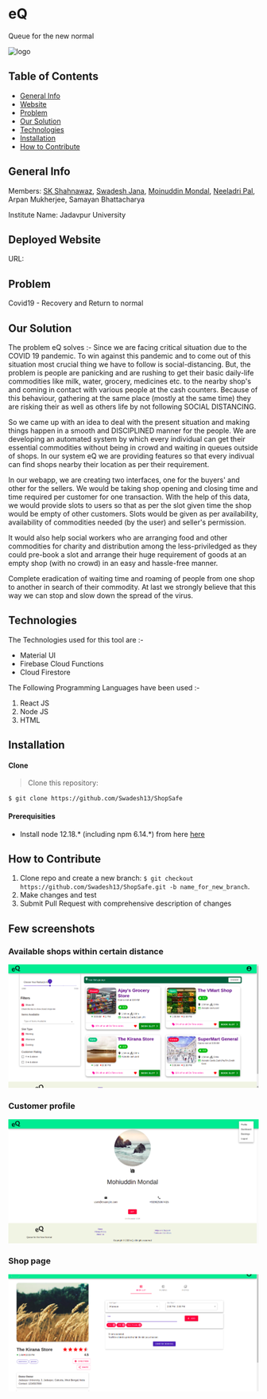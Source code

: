# eQ
Queue for the new normal

![logo](./logo-eq.png)

## Table of Contents
* [General Info](#general-info)
* [Website](#deployed-website)
* [Problem](#problem)
* [Our Solution](#our-solution) 
* [Technologies](#technologies)
* [Installation](#installation)
* [How to Contribute](#how-to-contribute)

## General Info

Members: [SK Shahnawaz](https://github.com/skshahnawaz), [Swadesh Jana](https://github.com/Swadesh13), [Moinuddin Mondal](https://github.com/zulkernine), [Neeladri Pal](https://github.com/neeladriOO7), Arpan Mukherjee, Samayan Bhattacharya

Institute Name: Jadavpur University

## Deployed Website
URL: 

## Problem 

Covid19 - Recovery and Return to normal

## Our Solution
The problem eQ solves :- 
Since we are facing critical situation due to the COVID 19 pandemic. To win against this pandemic and to come out of this situation most crucial thing we have to follow is social-distancing. But, the problem is people are panicking and are rushing to get their basic daily-life commodities like milk, water, grocery, medicines etc. to the nearby shop's and coming in contact with various people at the cash counters. Because of this behaviour, gathering at the same place (mostly at the same time) they are risking their as well as others life by not following SOCIAL DISTANCING.

So we came up with an idea to deal with the present situation and making things happen in a smooth and DISCIPLINED manner for the people. We are developing an automated system by which every individual can get their essential commodities without being in crowd and waiting in queues outside of shops. In our system eQ we are providing features so that every indivual can find shops nearby their location as per their requirement.

In our webapp, we are creating two interfaces, one for the buyers' and other for the sellers. We would be taking shop opening and closing time and time required per customer for one transaction. With the help of this data, we would provide slots to users so that as per the slot given time the shop would be empty of other customers. Slots would be given as per availability, availability of commodities needed (by the user) and seller's permission.

It would also help social workers who are arranging food and other commodities for charity and distribution among the less-priviledged as they could pre-book a slot and arrange their huge requirement of goods at an empty shop (with no crowd) in an easy and hassle-free manner.

Complete eradication of waiting time and roaming of people from one shop to another in search of their commodity. At last we strongly believe that this way we can stop and slow down the spread of the virus.

## Technologies
The Technologies used for this tool are :-

* Material UI
* Firebase Cloud Functions
* Cloud Firestore

The Following Programming Languages have been used :-
1. React JS
2. Node JS
3. HTML

## Installation
#### Clone
>Clone this repository:
```
$ git clone https://github.com/Swadesh13/ShopSafe
``` 
#### Prerequisities
* Install node 12.18.* (including npm 6.14.*) from here [here](https://nodejs.org/en/download/)

## How to Contribute

1. Clone repo and create a new branch: `$ git checkout https://github.com/Swadesh13/ShopSafe.git -b name_for_new_branch`.
2. Make changes and test
3. Submit Pull Request with comprehensive description of changes


## Few screenshots 

### Available shops within certain distance
![shops](screenshots/customer_dashboard.png)

### Customer profile
![profile](screenshots/profile.png)

### Shop page
![shop](screenshots/shop_page.png)
